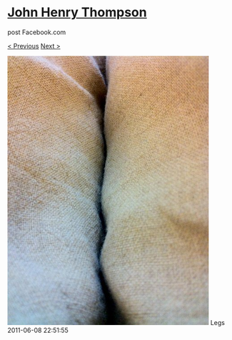 # [John Henry Thompson](../README.md)
post Facebook.com

[< Previous](2011-06-09-1.md) [Next >](2011-06-08-2.md)

[![](../media/2011-06-08/Table-Legs.jpg)](../README.md)
Legs
2011-06-08 22:51:55